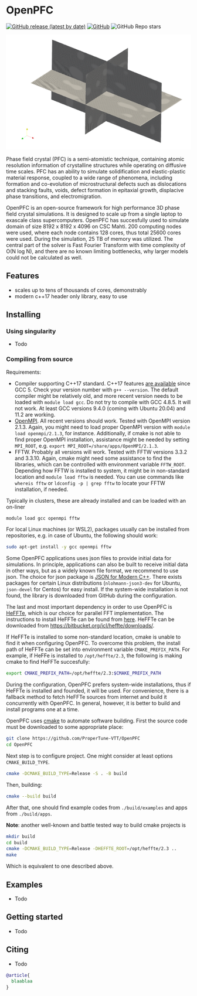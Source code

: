 # OpenPFC

[![GitHub release (latest by date)](https://img.shields.io/github/v/release/VTT-ProperTune/OpenPFC)](https://github.com/VTT-ProperTune/OpenPFC/releases/latest)
[![GitHub](https://img.shields.io/github/license/VTT-ProperTune/OpenPFC)](https://github.com/VTT-ProperTune/OpenPFC/blob/main/LICENSE)
![GitHub Repo stars](https://img.shields.io/github/stars/VTT-ProperTune/OpenPFC)

![Screenshot of OpenPFC simulation result](docs/img/screenshot.png)

Phase field crystal (PFC) is a semi-atomistic technique, containing atomic
resolution information of crystalline structures while operating on diffusive
time scales. PFC has an ability to simulate solidification and elastic-plastic
material response, coupled to a wide range of phenomena, including formation and
co-evolution of microstructural defects such as dislocations and stacking
faults, voids, defect formation in epitaxial growth, displacive phase
transitions, and electromigration.

OpenPFC is an open-source framework for high performance 3D phase field crystal
simulations. It is designed to scale up from a single laptop to exascale class
supercomputers. OpenPFC has succesfully used to simulate domain of size 8192 x
8192 x 4096 on CSC Mahti. 200 computing nodes were used, where each node
contains 128 cores, thus total 25600 cores were used. During the simulation, 25
TB of memory was utilized. The central part of the solver is Fast Fourier
Transform with time complexity of O(N log N), and there are no known limiting
bottlenecks, why larger models could not be calculated as well.

## Features

- scales up to tens of thousands of cores, demonstrably
- modern c++17 header only library, easy to use

## Installing

### Using singularity

- Todo

### Compiling from source

Requirements:

- Compiler supporting C++17 standard. C++17 features [are
  available](https://gcc.gnu.org/projects/cxx-status.html) since GCC 5. Check
  your version number with `g++ --version`. The default compiler might be
  relatively old, and more recent version needs to be loaded with `module load
  gcc`. Do not try to compile with GCC 4.8.5. It will not work. At least GCC
  versions 9.4.0 (coming with Ubuntu 20.04) and 11.2 are working.
- [OpenMPI](https://www.open-mpi.org/). All recent versions should work. Tested
  with OpenMPI version 2.1.3. Again, you might need to load proper OpenMPI
  version with `module load openmpi/2.1.3`, for instance. Additionally, if cmake
  is not able to find proper OpenMPI installation, assistance might be needed by
  setting `MPI_ROOT`, e.g. `export MPI_ROOT=/share/apps/OpenMPI/2.1.3`.
- FFTW. Probably all versions will work. Tested with FFTW versions 3.3.2 and
  3.3.10. Again, cmake might need some assistance to find the libraries, which
  can be controlled with environment variable `FFTW_ROOT`. Depending how FFTW is
  installed to system, it might be in non-standard location and `module load
  fftw` is needed. You can use commands like `whereis fftw` or `ldconfig -p |
  grep fftw` to locate your FFTW installation, if needed.

Typically in clusters, these are already installed and can be loaded with an
on-liner

```bash
module load gcc openmpi fftw
```

For local Linux machines (or WSL2), packages usually can be installed from
repositories, e.g. in case of Ubuntu, the following should work:

```bash
sudo apt-get install -y gcc openmpi fftw
```

Some OpenPFC applications uses json files to provide initial data for
simulations. In principle, applications can also be built to receive initial
data in other ways, but as a widely known file format, we recommend to use json.
The choice for json package is [JSON for Modern C++](https://json.nlohmann.me/).
There exists packages for certain Linux distributions (`nlohmann-json3-dev` for
Ubuntu, `json-devel` for Centos) for easy install. If the system-wide installation
is not found, the library is downloaded from GitHub during the configuration.

The last and most important dependency in order to use OpenPFC is
[HeFFTe](https://icl.utk.edu/fft/), which is our choice for parallel FFT
implementation. The instructions to install HeFFTe can be found from
[here](https://mkstoyanov.bitbucket.io/heffte/md_doxygen_installation.html).
HeFFTe can be downloaded from <https://bitbucket.org/icl/heffte/downloads/>.

If HeFFTe is installed to some non-standard location, cmake is unable to find it
when configuring OpenPFC. To overcome this problem, the install path of HeFFTe
can be set into environment variable `CMAKE_PREFIX_PATH`. For example, if HeFFe
is installed to `/opt/heffte/2.3`, the following is making cmake to find HeFFTe
succesfully:

```bash
export CMAKE_PREFIX_PATH=/opt/heffte/2.3:$CMAKE_PREFIX_PATH
```

During the configuration, OpenPFC prefers system-wide installations, thus if
HeFFTe is installed and founded, it will be used. For convenience, there is a
fallback method to fetch HeFFTe sources from internet and build it concurrently
with OpenPFC. In general, however, it is better to build and install programs
one at a time.

OpenPFC uses [cmake](https://cmake.org/) to automate software building. First
the source code must be downloaded to some appropriate place:

```bash
git clone https://github.com/ProperTune-VTT/OpenPFC
cd OpenPFC
```

Next step is to configure project. One might consider at least options
`CMAKE_BUILD_TYPE`.

```bash
cmake -DCMAKE_BUILD_TYPE=Release -S . -B build
```

Then, building:

```bash
cmake --build build
```

After that, one should find example codes from `./build/examples` and apps from
`./build/apps`.

**Note**: another well-known and battle tested way to build cmake projects is

```bash
mkdir build
cd build
cmake -DCMAKE_BUILD_TYPE=Release -DHEFFTE_ROOT=/opt/heffte/2.3 ..
make
```

Which is equivalent to one described above.

## Examples

- Todo

## Getting started

- Todo

## Citing

- Todo

```bibtex
@article{
  blaablaa
}
```
